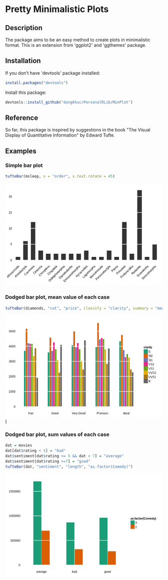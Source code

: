 # Pretty Minimalistic Plots
## Description
The package aims to be an easy method to create plots in minimalistic format. This is an extension from 'ggplot2' and 'ggthemes' package.

## Installation
If you don't have 'devtools' package installed:
```R
install.packages("devtools")
```

Install this package:
```R
devtools::install_github("dungkhuc/PersonalRLib/MinPlot")
```

## Reference
So far, this package is inspired by suggestions in the book "The Visual Display of Quantitative Information" by Edward Tufte.

## Examples

### Simple bar plot
```R
tufteBar(msleep, x = "order", x.text.rotate = 45)
```
![alt tag](https://github.com/dungkhuc/PersonalRLib/blob/master/SimpleBar.png) 

### Dodged bar plot, mean value of each case
```R
tufteBar(diamonds, "cut", "price", classify = "clarity", summary = "mean")
```
![alt tag](https://github.com/dungkhuc/PersonalRLib/blob/master/DodgedBar_mean.png))

### Dodged bar plot, sum values of each case
```R
dat = movies
dat[dat$rating < 5] = "bad"
dat$sentiment[dat$rating >= 5 && dat < 7] = "average"
dat$sentiment[dat$rating >=7] = "good"
tufteBar(dat, "sentiment", "length", "as.factor(Comedy)")
```
![alt tag](https://github.com/dungkhuc/PersonalRLib/blob/master/DodgedBar_sum.png)